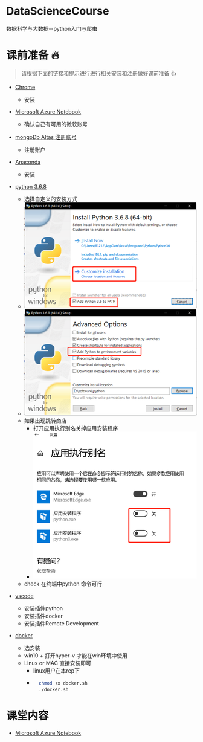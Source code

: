 # DataScienceCourse
数据科学与大数据--python入门与爬虫

# 课前准备 :fire: 
> 请根据下面的链接和提示进行进行相关安装和注册做好课前准备 :+1:
- [Chrome](https://www.google.cn/intl/zh-CN/chrome/)
  
    - 安装
- [Microsoft Azure Notebook](https://notebooks.azure.com/)
  
    - 确认自己有可用的微软账号
- [mongoDb Altas 注册账号](https://www.mongodb.com/cloud)
  
    - 注册账户
- [Anaconda](https://www.anaconda.com/)
  
    - 安装
- [python 3.6.8](https://www.python.org/ftp/python/3.6.8/python-3.6.8-amd64.exe)
  
    - 选择自定义的安装方式
    - ![img](./img/wechat1.png)
    - ![img](./img/wechat2.png)
    - 如果出现跳转商店
      - 打开应用执行别名关掉应用安装程序
      - ![img](./img/wechat3.png)
    - check 在终端中python 命令可行
- [vscode](https://code.visualstudio.com/)
    - 安装插件python 
    - 安装插件docker
    - 安装插件Remote Development
- [docker](https://hub.docker.com/?overlay=onboarding)
  
    - 选安装
    - win10 + 打开hyper-v 才能在win环境中使用
    - Linux or MAC 直接安装即可
        - linux用户在本rep下 
        - ```bash
            chmod +x docker.sh
            ./docker.sh
            ```

# 课堂内容
- [Microsoft Azure Notebook](https://notebooks.azure.com/JA1LE1/projects/XMUDataScienceAndBigData)